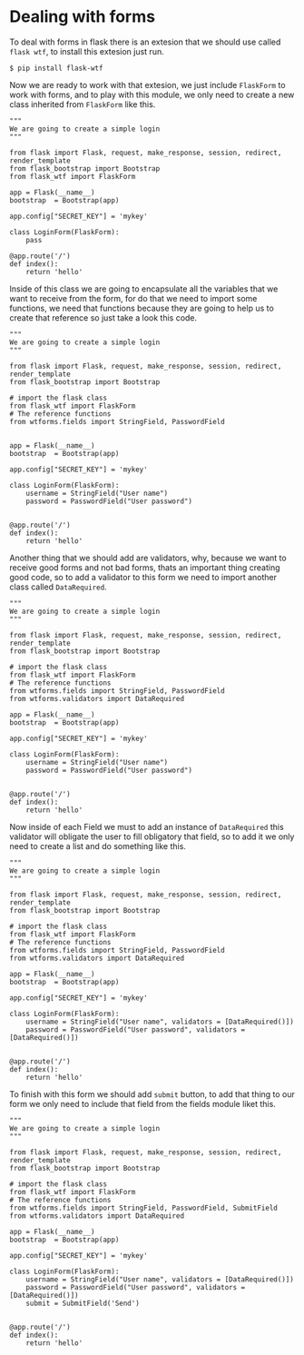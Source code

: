 # Dealing with forms
To deal with forms in flask there is an extesion that we should use called `flask wtf`, to install this extesion just run.
```
$ pip install flask-wtf
```
Now we are ready to work with that extesion, we just include `FlaskForm` to work with forms, and to play with this module, we only need to create a new class inherited from `FlaskForm` like this.
```
"""
We are going to create a simple login 
"""

from flask import Flask, request, make_response, session, redirect, render_template
from flask_bootstrap import Bootstrap
from flask_wtf import FlaskForm

app = Flask(__name__)
bootstrap  = Bootstrap(app)

app.config["SECRET_KEY"] = 'mykey'

class LoginForm(FlaskForm):
    pass

@app.route('/')
def index():
    return 'hello'
```
Inside of this class we are going to encapsulate all the variables that we want to receive from the form, for do that we need to import some functions, we need that functions because they are going to help us to create that reference so just take a look this code.
```
"""
We are going to create a simple login 
"""

from flask import Flask, request, make_response, session, redirect, render_template
from flask_bootstrap import Bootstrap

# import the flask class
from flask_wtf import FlaskForm
# The reference functions
from wtforms.fields import StringField, PasswordField


app = Flask(__name__)
bootstrap  = Bootstrap(app)

app.config["SECRET_KEY"] = 'mykey'

class LoginForm(FlaskForm):
    username = StringField("User name")
    password = PasswordField("User password")
    

@app.route('/')
def index():
    return 'hello'
```
Another thing that we should add are validators, why, because we want to receive good forms and not bad forms, thats an important thing creating good code, so to add a validator to this form we need to import another class called `DataRequired`.
```
"""
We are going to create a simple login 
"""

from flask import Flask, request, make_response, session, redirect, render_template
from flask_bootstrap import Bootstrap

# import the flask class
from flask_wtf import FlaskForm
# The reference functions
from wtforms.fields import StringField, PasswordField
from wtforms.validators import DataRequired

app = Flask(__name__)
bootstrap  = Bootstrap(app)

app.config["SECRET_KEY"] = 'mykey'

class LoginForm(FlaskForm):
    username = StringField("User name")
    password = PasswordField("User password")
    

@app.route('/')
def index():
    return 'hello'
```
Now inside of each Field we must to add an instance of `DataRequired` this validator will obligate the user to fill obligatory that field, so to add it we only need to create a list and do something like this.
```
"""
We are going to create a simple login 
"""

from flask import Flask, request, make_response, session, redirect, render_template
from flask_bootstrap import Bootstrap

# import the flask class
from flask_wtf import FlaskForm
# The reference functions
from wtforms.fields import StringField, PasswordField
from wtforms.validators import DataRequired

app = Flask(__name__)
bootstrap  = Bootstrap(app)

app.config["SECRET_KEY"] = 'mykey'

class LoginForm(FlaskForm):
    username = StringField("User name", validators = [DataRequired()])
    password = PasswordField("User password", validators = [DataRequired()])
    

@app.route('/')
def index():
    return 'hello'
```
To finish with this form we should add `submit` button, to add that thing to our form we only need to include that field from the fields module liket this.
```
"""
We are going to create a simple login 
"""

from flask import Flask, request, make_response, session, redirect, render_template
from flask_bootstrap import Bootstrap

# import the flask class
from flask_wtf import FlaskForm
# The reference functions
from wtforms.fields import StringField, PasswordField, SubmitField
from wtforms.validators import DataRequired

app = Flask(__name__)
bootstrap  = Bootstrap(app)

app.config["SECRET_KEY"] = 'mykey'

class LoginForm(FlaskForm):
    username = StringField("User name", validators = [DataRequired()])
    password = PasswordField("User password", validators = [DataRequired()])
    submit = SubmitField('Send')
    

@app.route('/')
def index():
    return 'hello'
```
